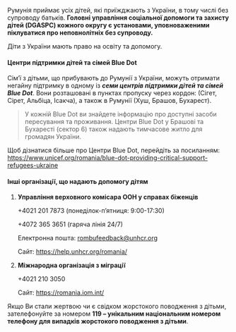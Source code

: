 

Румунія приймає усіх дітей, які приїжджають з України, в тому числі без супроводу батьків. **Головні управління соціальної допомоги та захисту дітей (DGASPC) кожного округу є установами, уповноваженими піклуватися про неповнолітніх без супроводу.**

Діти з України мають право на освіту та допомогу.


#### Центри підтримки дітей та сімей Blue Dot

Сім’ї з дітьми, що прибувають до Румунії з України, можуть отримати негайну підтримку в одному із ***семи центрів підтримки дітей та сімей Blue Dot***. Вони розташовані в пунктах пропуску через кордон: (Сігет, Сірет, Альбіца, Ісакча), 
а також в Румунії (Хуш, Брашов, Бухарест).

> У кожній Blue Dot ви знайдете інформацію про доступні засоби пересування та проживання. Центри Blue Dot у Брашові та Бухаресті (сектор 6) також надають тимчасове житло для громадян України.

Щоб дізнатися більше про Центри Blue Dot, перейдіть за посиланням: https://www.unicef.org/romania/blue-dot-providing-critical-support-refugees-ukraine


#### Інші організації, що надають допомогу дітям 

 1. **Управління верховного комісара ООН у справах біженців**

     +4021 201 7873 (понеділок-п’ятниця: 9:00-17:30)

     +4072 365 3651 (гаряча лінія 24/7)

    Електронна пошта: rombufeedback@unhcr.org

     Сайт: https://help.unhcr.org/romania/
 
 2. **Міжнародна організація з міграції**

    +4021 210 3050

    Сайт: https://romania.iom.int/

Якщо Ви стали жертвою чи є свідком жорстокого поводження з дітьми, зателефонуйте за номером **119 – унікальним національним номером телефону для випадків жорстокого поводження з дітьми**.
